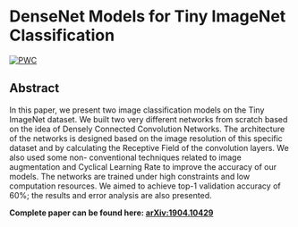 # DenseNet Models for Tiny ImageNet Classification 
[![PWC](https://img.shields.io/endpoint.svg?url=https://paperswithcode.com/badge/densenet-models-for-tiny-imagenet/image-classification-on-tiny-imagenet-1)](https://paperswithcode.com/sota/image-classification-on-tiny-imagenet-1?p=densenet-models-for-tiny-imagenet)


## Abstract 

In this paper, we present two image classification models on the Tiny ImageNet dataset. We built two very different networks from scratch based on the idea of Densely Connected Convolution Networks. The architecture of the networks is designed based on the image resolution of this specific dataset and by calculating the Receptive Field of the convolution layers. We also used some non- conventional techniques related to image augmentation and Cyclical Learning Rate to improve the accuracy of our models. The networks are trained under high constraints and low computation resources. We aimed to achieve top-1 validation accuracy of 60%; the results and error analysis are also presented.

**Complete paper can be found here: [arXiv:1904.10429](https://arxiv.org/abs/1904.10429)**
